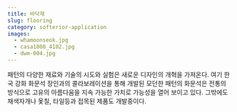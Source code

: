 ```yaml
---
title: 바닥재
slug: flooring
category: softerior-application
images:
  - whamoonseok.jpg
  - casa1808_4102.jpg
  - dwm-004.jpg
---
```


패턴의 다양한 재료와 기술의 시도와 실험은 새로운 디자인의 개혁을 가져온다. 여기 한국 강화 화문석 장인과의 콜라보레이션을 통해 개발된 모던한 패턴의 화문석은 전통의 방식으로 고유의 아름다움을 지속 가능한 가치로 가능성을 열어 보이고 있다. 그밖에도 채색자개나 옻칠, 타일등과 접목된 제품도 개발중이다.
